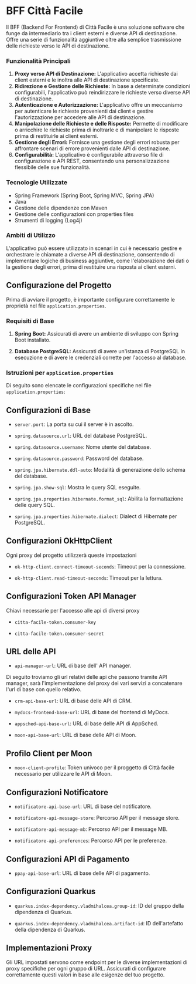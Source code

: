 # BFF Città Facile

Il BFF (Backend For Frontend) di Città Facile è una soluzione software che funge da intermediario tra i client esterni e diverse API di destinazione. Offre una serie di funzionalità aggiuntive oltre alla semplice trasmissione delle richieste verso le API di destinazione.

### Funzionalità Principali

1. **Proxy verso API di Destinazione:** L'applicativo accetta richieste dai client esterni e le inoltra alle API di destinazione specificate.
2. **Ridirezione e Gestione delle Richieste:** In base a determinate condizioni configurabili, l'applicativo può reindirizzare le richieste verso diverse API di destinazione.
3. **Autenticazione e Autorizzazione:** L'applicativo offre un meccanismo per autenticare le richieste provenienti dai client e gestire l'autorizzazione per accedere alle API di destinazione.
4. **Manipolazione delle Richieste e delle Risposte:** Permette di modificare o arricchire le richieste prima di inoltrarle e di manipolare le risposte prima di restituirle ai client esterni.
5. **Gestione degli Errori:** Fornisce una gestione degli errori robusta per affrontare scenari di errore provenienti dalle API di destinazione.
6. **Configurabilità:** L'applicativo è configurabile attraverso file di configurazione e API REST, consentendo una personalizzazione flessibile delle sue funzionalità.

### Tecnologie Utilizzate

- Spring Framework (Spring Boot, Spring MVC, Spring JPA)
- Java
- Gestione delle dipendenze con Maven
- Gestione delle configurazioni con properties files
- Strumenti di logging (Log4j)

### Ambiti di Utilizzo

L'applicativo può essere utilizzato in scenari in cui è necessario gestire e orchestrare le chiamate a diverse API di destinazione, consentendo di implementare logiche di business aggiuntive, come l'elaborazione dei dati o la gestione degli errori, prima di restituire una risposta ai client esterni.

## Configurazione del Progetto

Prima di avviare il progetto, è importante configurare correttamente le proprietà nel file `application.properties`.

### Requisiti di Base

1. **Spring Boot:** Assicurati di avere un ambiente di sviluppo con Spring Boot installato.

2. **Database PostgreSQL:** Assicurati di avere un'istanza di PostgreSQL in esecuzione e di avere le credenziali corrette per l'accesso al database.

### Istruzioni per `application.properties`

Di seguito sono elencate le configurazioni specifiche nel file `application.properties`:

## Configurazioni di Base

- `server.port`: La porta su cui il server è in ascolto.

- `spring.datasource.url`: URL del database PostgreSQL.

- `spring.datasource.username`: Nome utente del database.

- `spring.datasource.password`: Password del database.

- `spring.jpa.hibernate.ddl-auto`: Modalità di generazione dello schema del database.

- `spring.jpa.show-sql`: Mostra le query SQL eseguite.

- `spring.jpa.properties.hibernate.format_sql`: Abilita la formattazione delle query SQL.

- `spring.jpa.properties.hibernate.dialect`: Dialect di Hibernate per PostgreSQL.

## Configurazioni OkHttpClient

Ogni proxy del progetto utilizzerà queste impostazioni

- `ok-http-client.connect-timeout-seconds`: Timeout per la connessione.

- `ok-http-client.read-timeout-seconds`: Timeout per la lettura.

## Configurazioni Token API Manager

Chiavi necessarie per l'accesso alle api di diversi proxy

- `citta-facile-token.consumer-key`

- `citta-facile-token.consumer-secret`

## URL delle API

- `api-manager-url`: URL di base dell' API manager.

Di seguito troviamo gli url relativi delle api che passono tramite API manager, sarà l'implementazione del proxy dei vari servizi a concatenare l'url di base con quello relativo.

- `crm-api-base-url`: URL di base delle API di CRM.

- `mydocs-frontend-base-url`: URL di base del frontend di MyDocs.

- `appsched-api-base-url`: URL di base delle API di AppSched.

- `moon-api-base-url`: URL di base delle API di Moon.

## Profilo Client per Moon

- `moon-client-profile`: Token univoco per il proggetto di Città facile necessario per utilizzare le API di Moon.

## Configurazioni Notificatore

- `notificatore-api-base-url`: URL di base del notificatore.

- `notificatore-api-message-store`: Percorso API per il message store.

- `notificatore-api-message-mb`: Percorso API per il message MB.

- `notificatore-api-preferences`: Percorso API per le preferenze.

## Configurazioni API di Pagamento

- `ppay-api-base-url`: URL di base delle API di pagamento.

## Configurazioni Quarkus

- `quarkus.index-dependency.vladmihalcea.group-id`: ID del gruppo della dipendenza di Quarkus.

- `quarkus.index-dependency.vladmihalcea.artifact-id`: ID dell'artefatto della dipendenza di Quarkus.

## Implementazioni Proxy

Gli URL impostati servono come endpoint per le diverse implementazioni di proxy specifiche per ogni gruppo di URL. Assicurati di configurare correttamente questi valori in base alle esigenze del tuo progetto.
